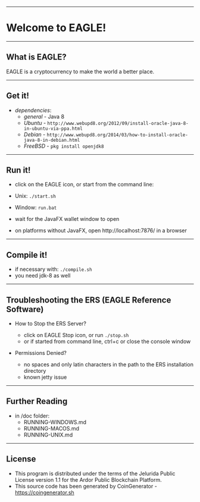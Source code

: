 ----
# Welcome to EAGLE! #

----
## What is EAGLE? ##
EAGLE is a cryptocurrency to make the world a better place.

----
## Get it! ##

  - *dependencies*:
    - *general* - Java 8
    - *Ubuntu* - `http://www.webupd8.org/2012/09/install-oracle-java-8-in-ubuntu-via-ppa.html`
    - *Debian* - `http://www.webupd8.org/2014/03/how-to-install-oracle-java-8-in-debian.html`
    - *FreeBSD* - `pkg install openjdk8`

----
## Run it! ##

  - click on the EAGLE icon, or start from the command line:
  - Unix: `./start.sh`
  - Window: `run.bat`

  - wait for the JavaFX wallet window to open
  - on platforms without JavaFX, open http://localhost:7876/ in a browser

----
## Compile it! ##

  - if necessary with: `./compile.sh`
  - you need jdk-8 as well

----
## Troubleshooting the ERS (EAGLE Reference Software) ##

  - How to Stop the ERS Server?
    - click on EAGLE Stop icon, or run `./stop.sh`
    - or if started from command line, ctrl+c or close the console window
    
  - Permissions Denied?
    - no spaces and only latin characters in the path to the ERS installation directory
    - known jetty issue

----
## Further Reading ##

  - in /doc folder:
    - RUNNING-WINDOWS.md
    - RUNNING-MACOS.md
    - RUNNING-UNIX.md

----

## License
* This program is distributed under the terms of the Jelurida Public License version 1.1 for the Ardor Public Blockchain Platform.
* This source code has been generated by CoinGenerator - https://coingenerator.sh
